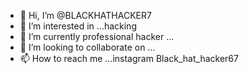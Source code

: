 - 👋 Hi, I’m @BLACKHATHACKER7
- 👀 I’m interested in ...hacking
- 🌱 I’m currently professional hacker ...
- 💞️ I’m looking to collaborate on ...
- 📫 How to reach me ...instagram Black_hat_hacker67

<!---
BLACKHATHACKER7/BLACKHATHACKER7 is a ✨ special ✨ repository because its `README.md` (this file) appears on your GitHub profile.
You can click the Preview link to take a look at your changes.
--->
